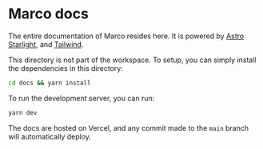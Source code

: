 # Marco docs

The entire documentation of Marco resides here. It is powered by [Astro Starlight](https://starlight.astro.build/), and [Tailwind](https://tailwindcss.com/).

This directory is not part of the workspace. To setup, you can simply install the dependencies in this directory:

```bash
cd docs && yarn install
```

To run the development server, you can run:

```bash
yarn dev
```

The docs are hosted on Vercel, and any commit made to the `main` branch will automatically deploy.

